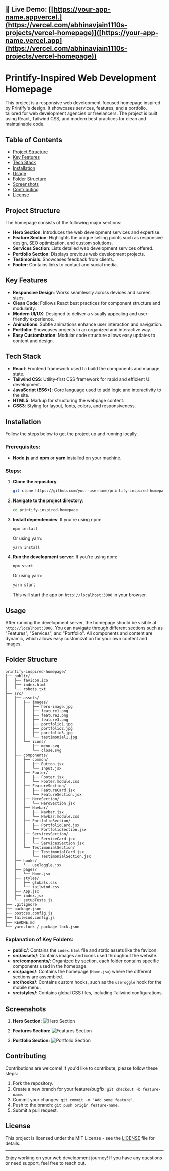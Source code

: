 🔗 **Live Demo:** [[https://your-app-name.appvercel.](https://vercel.com/abhinavjain1110s-projects/vercel-homepage)]([https://your-app-name.vercel.app](https://vercel.com/abhinavjain1110s-projects/vercel-homepage))
---

# **Printify-Inspired Web Development Homepage**

This project is a responsive web development-focused homepage inspired by Printify's design. It showcases services, features, and a portfolio, tailored for web development agencies or freelancers. The project is built using React, Tailwind CSS, and modern best practices for clean and maintainable code.

## **Table of Contents**
- [Project Structure](#project-structure)
- [Key Features](#key-features)
- [Tech Stack](#tech-stack)
- [Installation](#installation)
- [Usage](#usage)
- [Folder Structure](#folder-structure)
- [Screenshots](#screenshots)
- [Contributing](#contributing)
- [License](#license)

## **Project Structure**

The homepage consists of the following major sections:
- **Hero Section**: Introduces the web development services and expertise.
- **Feature Section**: Highlights the unique selling points such as responsive design, SEO optimization, and custom solutions.
- **Services Section**: Lists detailed web development services offered.
- **Portfolio Section**: Displays previous web development projects.
- **Testimonials**: Showcases feedback from clients.
- **Footer**: Contains links to contact and social media.

## **Key Features**
- **Responsive Design**: Works seamlessly across devices and screen sizes.
- **Clean Code**: Follows React best practices for component structure and modularity.
- **Modern UI/UX**: Designed to deliver a visually appealing and user-friendly experience.
- **Animations**: Subtle animations enhance user interaction and navigation.
- **Portfolio**: Showcases projects in an organized and interactive way.
- **Easy Customization**: Modular code structure allows easy updates to content and design.

## **Tech Stack**
- **React**: Frontend framework used to build the components and manage state.
- **Tailwind CSS**: Utility-first CSS framework for rapid and efficient UI development.
- **JavaScript (ES6+)**: Core language used to add logic and interactivity to the site.
- **HTML5**: Markup for structuring the webpage content.
- **CSS3**: Styling for layout, fonts, colors, and responsiveness.

## **Installation**

Follow the steps below to get the project up and running locally.

### Prerequisites:
- **Node.js** and **npm** or **yarn** installed on your machine.

### Steps:

1. **Clone the repository**:
   ```bash
   git clone https://github.com/your-username/printify-inspired-homepage.git
   ```

2. **Navigate to the project directory**:
   ```bash
   cd printify-inspired-homepage
   ```

3. **Install dependencies**:
   If you're using npm:
   ```bash
   npm install
   ```
   Or using yarn:
   ```bash
   yarn install
   ```

4. **Run the development server**:
   If you're using npm:
   ```bash
   npm start
   ```
   Or using yarn:
   ```bash
   yarn start
   ```

   This will start the app on `http://localhost:3000` in your browser.

## **Usage**

After running the development server, the homepage should be visible at `http://localhost:3000`. You can navigate through different sections such as "Features", "Services", and "Portfolio". All components and content are dynamic, which allows easy customization for your own content and images.

## **Folder Structure**

```
printify-inspired-homepage/
├── public/
│   ├── favicon.ico
│   ├── index.html
│   └── robots.txt
├── src/
│   ├── assets/
│   │   ├── images/
│   │   │   ├── hero-image.jpg
│   │   │   ├── feature1.png
│   │   │   ├── feature2.png
│   │   │   ├── feature3.png
│   │   │   ├── portfolio1.jpg
│   │   │   ├── portfolio2.jpg
│   │   │   ├── portfolio3.jpg
│   │   │   └── testimonial1.jpg
│   │   └── icons/
│   │       ├── menu.svg
│   │       └── close.svg
│   ├── components/
│   │   ├── common/
│   │   │   ├── Button.jsx
│   │   │   └── Input.jsx
│   │   ├── Footer/
│   │   │   ├── Footer.jsx
│   │   │   └── Footer.module.css
│   │   ├── FeatureSection/
│   │   │   ├── FeatureCard.jsx
│   │   │   └── FeatureSection.jsx
│   │   ├── HeroSection/
│   │   │   └── HeroSection.jsx
│   │   ├── Navbar/
│   │   │   ├── Navbar.jsx
│   │   │   └── Navbar.module.css
│   │   ├── PortfolioSection/
│   │   │   ├── PortfolioCard.jsx
│   │   │   └── PortfolioSection.jsx
│   │   ├── ServicesSection/
│   │   │   ├── ServiceCard.jsx
│   │   │   └── ServicesSection.jsx
│   │   └── TestimonialSection/
│   │       ├── TestimonialCard.jsx
│   │       └── TestimonialSection.jsx
│   ├── hooks/
│   │   └── useToggle.jsx
│   ├── pages/
│   │   └── Home.jsx
│   ├── styles/
│   │   ├── globals.css
│   │   └── tailwind.css
│   ├── App.jsx
│   ├── index.jsx
│   └── setupTests.js
├── .gitignore
├── package.json
├── postcss.config.js
├── tailwind.config.js
├── README.md
└── yarn.lock / package-lock.json
```

### **Explanation of Key Folders:**

- **public/**: Contains the `index.html` file and static assets like the favicon.
- **src/assets/**: Contains images and icons used throughout the website.
- **src/components/**: Organized by section, each folder contains specific components used in the homepage.
- **src/pages/**: Contains the homepage (`Home.jsx`) where the different sections are assembled.
- **src/hooks/**: Contains custom hooks, such as the `useToggle` hook for the mobile menu.
- **src/styles/**: Contains global CSS files, including Tailwind configurations.

## **Screenshots**

1. **Hero Section:**
   ![Hero Section](./screenshots/hero-section.png)

2. **Features Section:**
   ![Features Section](./screenshots/features-section.png)

3. **Portfolio Section:**
   ![Portfolio Section](./screenshots/portfolio-section.png)

## **Contributing**

Contributions are welcome! If you'd like to contribute, please follow these steps:

1. Fork the repository.
2. Create a new branch for your feature/bugfix: `git checkout -b feature-name`.
3. Commit your changes: `git commit -m 'Add some feature'`.
4. Push to the branch: `git push origin feature-name`.
5. Submit a pull request.

## **License**

This project is licensed under the MIT License - see the [LICENSE](LICENSE) file for details.

---

Enjoy working on your web development journey! If you have any questions or need support, feel free to reach out.

